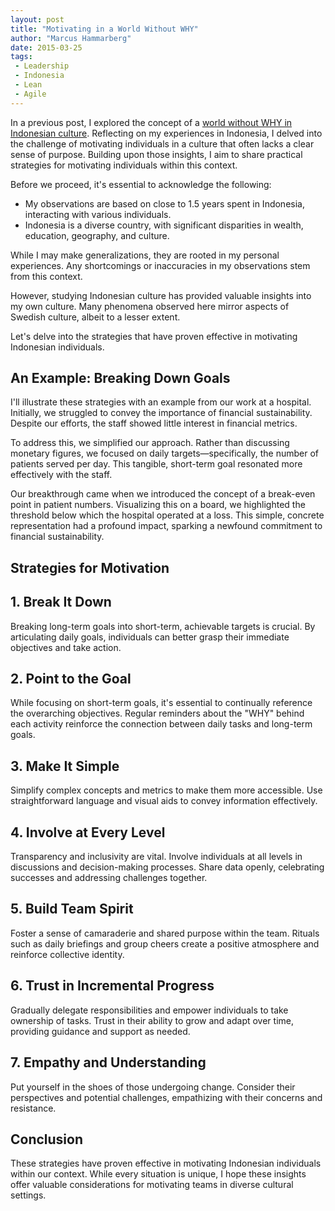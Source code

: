 ```yaml
---
layout: post
title: "Motivating in a World Without WHY"
author: "Marcus Hammarberg"
date: 2015-03-25
tags:
 - Leadership
 - Indonesia
 - Lean
 - Agile
---
```


In a previous post, I explored the concept of a <a href="http://www.marcusoft.net/2015/03/a-world-without-why--what-motivates-indonesian-people.html">world without WHY in Indonesian culture</a>. Reflecting on my experiences in Indonesia, I delved into the challenge of motivating individuals in a culture that often lacks a clear sense of purpose. Building upon those insights, I aim to share practical strategies for motivating individuals within this context.

Before we proceed, it's essential to acknowledge the following:

* My observations are based on close to 1.5 years spent in Indonesia, interacting with various individuals.
* Indonesia is a diverse country, with significant disparities in wealth, education, geography, and culture.

While I may make generalizations, they are rooted in my personal experiences. Any shortcomings or inaccuracies in my observations stem from this context.

However, studying Indonesian culture has provided valuable insights into my own culture. Many phenomena observed here mirror aspects of Swedish culture, albeit to a lesser extent.

Let's delve into the strategies that have proven effective in motivating Indonesian individuals.

## An Example: Breaking Down Goals

I'll illustrate these strategies with an example from our work at a hospital. Initially, we struggled to convey the importance of financial sustainability. Despite our efforts, the staff showed little interest in financial metrics.

To address this, we simplified our approach. Rather than discussing monetary figures, we focused on daily targets—specifically, the number of patients served per day. This tangible, short-term goal resonated more effectively with the staff.

Our breakthrough came when we introduced the concept of a break-even point in patient numbers. Visualizing this on a board, we highlighted the threshold below which the hospital operated at a loss. This simple, concrete representation had a profound impact, sparking a newfound commitment to financial sustainability.

## Strategies for Motivation

## 1. Break It Down

Breaking long-term goals into short-term, achievable targets is crucial. By articulating daily goals, individuals can better grasp their immediate objectives and take action.

## 2. Point to the Goal

While focusing on short-term goals, it's essential to continually reference the overarching objectives. Regular reminders about the "WHY" behind each activity reinforce the connection between daily tasks and long-term goals.

## 3. Make It Simple

Simplify complex concepts and metrics to make them more accessible. Use straightforward language and visual aids to convey information effectively.

## 4. Involve at Every Level

Transparency and inclusivity are vital. Involve individuals at all levels in discussions and decision-making processes. Share data openly, celebrating successes and addressing challenges together.

## 5. Build Team Spirit

Foster a sense of camaraderie and shared purpose within the team. Rituals such as daily briefings and group cheers create a positive atmosphere and reinforce collective identity.

## 6. Trust in Incremental Progress

Gradually delegate responsibilities and empower individuals to take ownership of tasks. Trust in their ability to grow and adapt over time, providing guidance and support as needed.

## 7. Empathy and Understanding

Put yourself in the shoes of those undergoing change. Consider their perspectives and potential challenges, empathizing with their concerns and resistance.

## Conclusion

These strategies have proven effective in motivating Indonesian individuals within our context. While every situation is unique, I hope these insights offer valuable considerations for motivating teams in diverse cultural settings.

